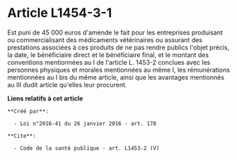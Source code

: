 # Article L1454-3-1

Est puni de 45 000 euros d'amende le fait pour les entreprises produisant ou commercialisant des médicaments vétérinaires ou
assurant des prestations associées à ces produits de ne pas rendre publics l'objet précis, la date, le bénéficiaire direct et
le bénéficiaire final, et le montant des conventions mentionnées au I de l'article L. 1453-2 conclues avec les personnes
physiques et morales mentionnées au même I, les rémunérations mentionnées au I bis du même article, ainsi que les avantages
mentionnés au III dudit article qu'elles leur procurent.

**Liens relatifs à cet article**

	**Créé par**:

	  - Loi n°2016-41 du 26 janvier 2016 - art. 178

	**Cite**:

	  - Code de la santé publique - art. L1453-2 (V)
